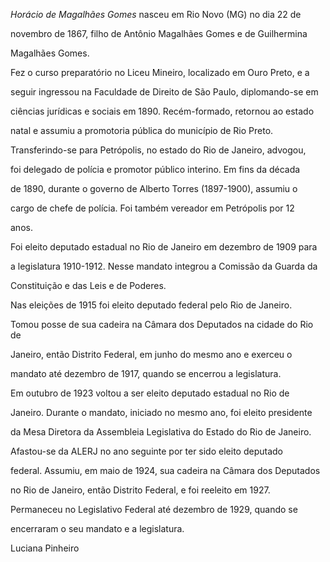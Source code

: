 

*Horácio de Magalhães Gomes* nasceu em Rio Novo (MG) no dia 22 de

novembro de 1867, filho de Antônio Magalhães Gomes e de Guilhermina

Magalhães Gomes.



Fez o curso preparatório no Liceu Mineiro, localizado em Ouro Preto, e a

seguir ingressou na Faculdade de Direito de São Paulo, diplomando-se em

ciências jurídicas e sociais em 1890. Recém-formado, retornou ao estado

natal e assumiu a promotoria pública do município de Rio Preto.

Transferindo-se para Petrópolis, no estado do Rio de Janeiro, advogou,

foi delegado de polícia e promotor público interino. Em fins da década

de 1890, durante o governo de Alberto Torres (1897-1900), assumiu o

cargo de chefe de polícia. Foi também vereador em Petrópolis por 12

anos.



Foi eleito deputado estadual no Rio de Janeiro em dezembro de 1909 para

a legislatura 1910-1912. Nesse mandato integrou a Comissão da Guarda da

Constituição e das Leis e de Poderes.



Nas eleições de 1915 foi eleito deputado federal pelo Rio de Janeiro.

Tomou posse de sua cadeira na Câmara dos Deputados na cidade do Rio de

Janeiro, então Distrito Federal, em junho do mesmo ano e exerceu o

mandato até dezembro de 1917, quando se encerrou a legislatura.



Em outubro de 1923 voltou a ser eleito deputado estadual no Rio de

Janeiro. Durante o mandato, iniciado no mesmo ano, foi eleito presidente

da Mesa Diretora da Assembleia Legislativa do Estado do Rio de Janeiro.

Afastou-se da ALERJ no ano seguinte por ter sido eleito deputado

federal. Assumiu, em maio de 1924, sua cadeira na Câmara dos Deputados

no Rio de Janeiro, então Distrito Federal, e foi reeleito em 1927.

Permaneceu no Legislativo Federal até dezembro de 1929, quando se

encerraram o seu mandato e a legislatura.



Luciana Pinheiro



